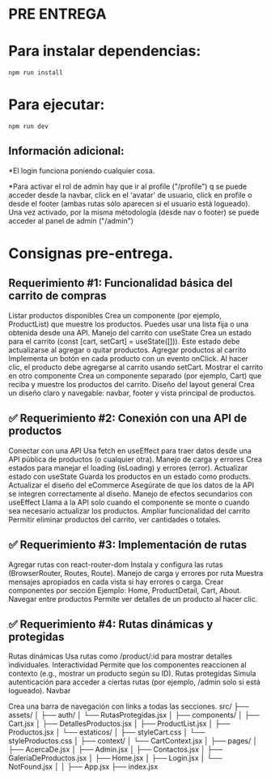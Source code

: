 # PRE ENTREGA

# Para instalar dependencias:

`npm run install`

# Para ejecutar:

`npm run dev`

## Información adicional:

\*El login funciona poniendo cualquier cosa.

\*Para activar el rol de admin hay que ir al profile ("/profile") q se puede acceder desde la navbar, click en el 'avatar' de usuario, click en profile o desde el footer (ambas rutas sólo aparecen si el usuario está logueado). Una vez activado, por la misma métodología (desde nav o footer) se puede acceder al panel de admin ("/admin")

# Consignas pre-entrega.

## Requerimiento #1: Funcionalidad básica del carrito de compras

Listar productos disponibles
Crea un componente (por ejemplo, ProductList) que muestre los productos.
Puedes usar una lista fija o una obtenida desde una API.
Manejo del carrito con useState
Crea un estado para el carrito (const [cart, setCart] = useState([])).
Este estado debe actualizarse al agregar o quitar productos.
Agregar productos al carrito
Implementa un botón en cada producto con un evento onClick.
Al hacer clic, el producto debe agregarse al carrito usando setCart.
Mostrar el carrito en otro componente
Crea un componente separado (por ejemplo, Cart) que reciba y muestre los productos del carrito.
Diseño del layout general
Crea un diseño claro y navegable: navbar, footer y vista principal de productos.

## ✅ Requerimiento #2: Conexión con una API de productos

Conectar con una API
Usa fetch en useEffect para traer datos desde una API pública de productos (o cualquier otra).
Manejo de carga y errores
Crea estados para manejar el loading (isLoading) y errores (error).
Actualizar estado con useState
Guarda los productos en un estado como products.
Actualizar el diseño del eCommerce
Asegúrate de que los datos de la API se integren correctamente al diseño.
Manejo de efectos secundarios con useEffect
Llama a la API solo cuando el componente se monte o cuando sea necesario actualizar los productos.
Ampliar funcionalidad del carrito
Permitir eliminar productos del carrito, ver cantidades o totales.

## ✅ Requerimiento #3: Implementación de rutas

Agregar rutas con react-router-dom
Instala y configura las rutas (BrowserRouter, Routes, Route).
Manejo de carga y errores por ruta
Muestra mensajes apropiados en cada vista si hay errores o carga.
Crear componentes por sección
Ejemplo: Home, ProductDetail, Cart, About.
Navegar entre productos
Permite ver detalles de un producto al hacer clic.

## ✅ Requerimiento #4: Rutas dinámicas y protegidas

Rutas dinámicas
Usa rutas como /product/:id para mostrar detalles individuales.
Interactividad
Permite que los componentes reaccionen al contexto (e.g., mostrar un producto según su ID).
Rutas protegidas
Simula autenticación para acceder a ciertas rutas (por ejemplo, /admin solo si está logueado).
Navbar

Crea una barra de navegación con links a todas las secciones.
src/
├── assets/
│
├── auth/
│ └── RutasProtegidas.jsx
│
├── components/
│ ├── Cart.jsx
│ ├── DetallesProductos.jsx
│ ├── ProductList.jsx
│ ├── Productos.jsx
│ └── estaticos/
│ ├── styleCart.css
│ └── styleProductos.css
│
├── context/
│ └── CartContext.jsx
│
├── pages/
│ ├── AcercaDe.jsx
│ ├── Admin.jsx
│ ├── Contactos.jsx
│ ├── GaleriaDeProductos.jsx
│ ├── Home.jsx
│ ├── Login.jsx
│ └── NotFound.jsx
│
│
├── App.jsx
├── index.jsx
